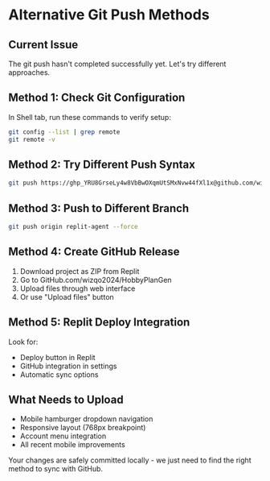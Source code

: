 # Alternative Git Push Methods

## Current Issue
The git push hasn't completed successfully yet. Let's try different approaches.

## Method 1: Check Git Configuration
In Shell tab, run these commands to verify setup:
```bash
git config --list | grep remote
git remote -v
```

## Method 2: Try Different Push Syntax
```bash
git push https://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@github.com/wizqo2024/HobbyPlanGen.git replit-agent:main --force
```

## Method 3: Push to Different Branch
```bash
git push origin replit-agent --force
```

## Method 4: Create GitHub Release
1. Download project as ZIP from Replit
2. Go to GitHub.com/wizqo2024/HobbyPlanGen
3. Upload files through web interface
4. Or use "Upload files" button

## Method 5: Replit Deploy Integration
Look for:
- Deploy button in Replit
- GitHub integration in settings
- Automatic sync options

## What Needs to Upload
- Mobile hamburger dropdown navigation
- Responsive layout (768px breakpoint)
- Account menu integration
- All recent mobile improvements

Your changes are safely committed locally - we just need to find the right method to sync with GitHub.